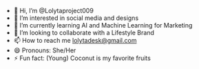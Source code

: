 - 👋 Hi, I’m @Lolytaproject009
- 👀 I’m interested in social media and designs 
- 🌱 I’m currently learning AI and Machine Learning for Marketing
- 💞️ I’m looking to collaborate with a Lifestyle Brand
- 📫 How to reach me lolytadesk@gmail.com
- 😄 Pronouns: She/Her
- ⚡ Fun fact: (Young) Coconut is my favorite fruits 

<!---
Lolytaproject009/Lolytaproject009 is a ✨ special ✨ repository because its `README.md` (this file) appears on your GitHub profile.
You can click the Preview link to take a look at your changes.
--->
